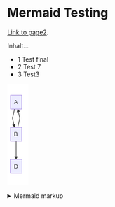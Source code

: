 # Mermaid Testing

[Link to page2](./page2.md).

Inhalt...
* 1 Test final
* 2 Test 7
* 3 Test3

<!-- generated by mermaid compile action - START -->
![~mermaid diagram 1~](/./assets/images/docs_index-md-1.png)
<details>
  <summary>Mermaid markup</summary>

```mermaid
graph TD;
    A-->B;
    B-->A;
    B-->D;
```

</details>
<!-- generated by mermaid compile action - END -->
